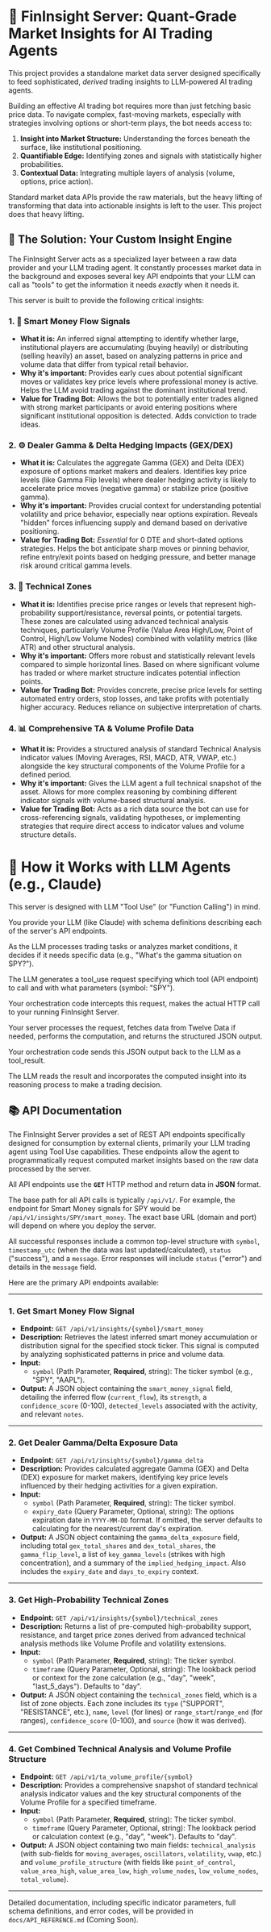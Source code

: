 # 🤖 FinInsight Server: Quant-Grade Market Insights for AI Trading Agents


This project provides a standalone market data server designed specifically to feed sophisticated, *derived* trading insights to LLM-powered AI trading agents. 

Building an effective AI trading bot requires more than just fetching basic price data. To navigate complex, fast-moving markets, especially with strategies involving options or short-term plays, the bot needs access to:

1.  **Insight into Market Structure:** Understanding the forces beneath the surface, like institutional positioning.
2.  **Quantifiable Edge:** Identifying zones and signals with statistically higher probabilities.
3.  **Contextual Data:** Integrating multiple layers of analysis (volume, options, price action).

Standard market data APIs provide the raw materials, but the heavy lifting of transforming that data into actionable insights is left to the user. This project does that heavy lifting.

## 🚀 The Solution: Your Custom Insight Engine

The FinInsight Server acts as a specialized layer between a raw data provider and your LLM trading agent. It constantly processes market data in the background and exposes several key API endpoints that your LLM can call as "tools" to get the information it needs *exactly* when it needs it.

This server is built to provide the following critical insights:

### 1. 💪 Smart Money Flow Signals

*   **What it is:** An inferred signal attempting to identify whether large, institutional players are accumulating (buying heavily) or distributing (selling heavily) an asset, based on analyzing patterns in price and volume data that differ from typical retail behavior.
*   **Why it's important:** Provides early cues about potential significant moves or validates key price levels where professional money is active. Helps the LLM avoid trading against the dominant institutional trend.
*   **Value for Trading Bot:** Allows the bot to potentially enter trades aligned with strong market participants or avoid entering positions where significant institutional opposition is detected. Adds conviction to trade ideas.

### 2. ⚙️ Dealer Gamma & Delta Hedging Impacts (GEX/DEX)

*   **What it is:** Calculates the aggregate Gamma (GEX) and Delta (DEX) exposure of options market makers and dealers. Identifies key price levels (like Gamma Flip levels) where dealer hedging activity is likely to accelerate price moves (negative gamma) or stabilize price (positive gamma).
*   **Why it's important:** Provides crucial context for understanding potential volatility and price behavior, especially near options expiration. Reveals "hidden" forces influencing supply and demand based on derivative positioning.
*   **Value for Trading Bot:** *Essential* for 0 DTE and short-dated options strategies. Helps the bot anticipate sharp moves or pinning behavior, refine entry/exit points based on hedging pressure, and better manage risk around critical gamma levels.

### 3. 🎯 Technical Zones

*   **What it is:** Identifies precise price ranges or levels that represent high-probability support/resistance, reversal points, or potential targets. These zones are calculated using advanced technical analysis techniques, particularly Volume Profile (Value Area High/Low, Point of Control, High/Low Volume Nodes) combined with volatility metrics (like ATR) and other structural analysis.
*   **Why it's important:** Offers more robust and statistically relevant levels compared to simple horizontal lines. Based on where significant volume has traded or where market structure indicates potential inflection points.
*   **Value for Trading Bot:** Provides concrete, precise price levels for setting automated entry orders, stop losses, and take profits with potentially higher accuracy. Reduces reliance on subjective interpretation of charts.

### 4. 📊 Comprehensive TA & Volume Profile Data

*   **What it is:** Provides a structured analysis of standard Technical Analysis indicator values (Moving Averages, RSI, MACD, ATR, VWAP, etc.) alongside the key structural components of the Volume Profile for a defined period.
*   **Why it's important:** Gives the LLM agent a full technical snapshot of the asset. Allows for more complex reasoning by combining different indicator signals with volume-based structural analysis.
*   **Value for Trading Bot:** Acts as a rich data source the bot can use for cross-referencing signals, validating hypotheses, or implementing strategies that require direct access to indicator values and volume structure details.


# 🧠 How it Works with LLM Agents (e.g., Claude)
This server is designed with LLM "Tool Use" (or "Function Calling") in mind.

You provide your LLM (like Claude) with schema definitions describing each of the server's API endpoints.

As the LLM processes trading tasks or analyzes market conditions, it decides if it needs specific data (e.g., "What's the gamma situation on SPY?").

The LLM generates a tool_use request specifying which tool (API endpoint) to call and with what parameters (symbol: "SPY").

Your orchestration code intercepts this request, makes the actual HTTP call to your running FinInsight Server.

Your server processes the request, fetches data from Twelve Data if needed, performs the computation, and returns the structured JSON output.

Your orchestration code sends this JSON output back to the LLM as a tool_result.

The LLM reads the result and incorporates the computed insight into its reasoning process to make a trading decision.


## 📚 API Documentation

The FinInsight Server provides a set of REST API endpoints specifically designed for consumption by external clients, primarily your LLM trading agent using Tool Use capabilities. These endpoints allow the agent to programmatically request computed market insights based on the raw data processed by the server.

All API endpoints use the **`GET`** HTTP method and return data in **JSON** format.

The base path for all API calls is typically `/api/v1/`. For example, the endpoint for Smart Money signals for SPY would be `/api/v1/insights/SPY/smart_money`. The exact base URL (domain and port) will depend on where you deploy the server.

All successful responses include a common top-level structure with `symbol`, `timestamp_utc` (when the data was last updated/calculated), `status` ("success"), and a `message`. Error responses will include `status` ("error") and details in the `message` field.

Here are the primary API endpoints available:

---

### 1. Get Smart Money Flow Signal

*   **Endpoint:** `GET /api/v1/insights/{symbol}/smart_money`
*   **Description:** Retrieves the latest inferred smart money accumulation or distribution signal for the specified stock ticker. This signal is computed by analyzing sophisticated patterns in price and volume data.
*   **Input:**
    *   `symbol` (Path Parameter, **Required**, string): The ticker symbol (e.g., "SPY", "AAPL").
*   **Output:** A JSON object containing the `smart_money_signal` field, detailing the inferred flow (`current_flow`), its `strength`, a `confidence_score` (0-100), `detected_levels` associated with the activity, and relevant `notes`.

---

### 2. Get Dealer Gamma/Delta Exposure Data

*   **Endpoint:** `GET /api/v1/insights/{symbol}/gamma_delta`
*   **Description:** Provides calculated aggregate Gamma (GEX) and Delta (DEX) exposure for market makers, identifying key price levels influenced by their hedging activities for a given expiration.
*   **Input:**
    *   `symbol` (Path Parameter, **Required**, string): The ticker symbol.
    *   `expiry_date` (Query Parameter, Optional, string): The options expiration date in `YYYY-MM-DD` format. If omitted, the server defaults to calculating for the nearest/current day's expiration.
*   **Output:** A JSON object containing the `gamma_delta_exposure` field, including total `gex_total_shares` and `dex_total_shares`, the `gamma_flip_level`, a list of `key_gamma_levels` (strikes with high concentration), and a summary of the `implied_hedging_impact`. Also includes the `expiry_date` and `days_to_expiry` context.

---

### 3. Get High-Probability Technical Zones

*   **Endpoint:** `GET /api/v1/insights/{symbol}/technical_zones`
*   **Description:** Returns a list of pre-computed high-probability support, resistance, and target price zones derived from advanced technical analysis methods like Volume Profile and volatility extensions.
*   **Input:**
    *   `symbol` (Path Parameter, **Required**, string): The ticker symbol.
    *   `timeframe` (Query Parameter, Optional, string): The lookback period or context for the zone calculation (e.g., "day", "week", "last_5_days"). Defaults to "day".
*   **Output:** A JSON object containing the `technical_zones` field, which is a list of zone objects. Each zone includes its `type` ("SUPPORT", "RESISTANCE", etc.), `name`, `level` (for lines) or `range_start`/`range_end` (for ranges), `confidence_score` (0-100), and `source` (how it was derived).

---

### 4. Get Combined Technical Analysis and Volume Profile Structure

*   **Endpoint:** `GET /api/v1/ta_volume_profile/{symbol}`
*   **Description:** Provides a comprehensive snapshot of standard technical analysis indicator values and the key structural components of the Volume Profile for a specified timeframe.
*   **Input:**
    *   `symbol` (Path Parameter, **Required**, string): The ticker symbol.
    *   `timeframe` (Query Parameter, Optional, string): The lookback period or calculation context (e.g., "day", "week"). Defaults to "day".
*   **Output:** A JSON object containing two main fields: `technical_analysis` (with sub-fields for `moving_averages`, `oscillators`, `volatility`, `vwap`, etc.) and `volume_profile_structure` (with fields like `point_of_control`, `value_area_high`, `value_area_low`, `high_volume_nodes`, `low_volume_nodes`, `total_volume`).

---

Detailed documentation, including specific indicator parameters, full schema definitions, and error codes, will be provided in `docs/API_REFERENCE.md` (Coming Soon).